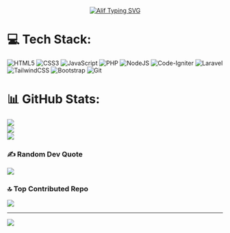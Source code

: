 <p align="center">
  <a href="https://git.io/typing-svg"><img src="https://readme-typing-svg.demolab.com?font=Poppins&size=28&duration=3000&pause=1000&color=C6A76E&background=282C34&center=true&vCenter=true&random=false&width=435&height=100&lines=%F0%9F%91%8B+Hello+there!;I'm+AlifBima;I'm+a+Web+Developer;I'm+a+Programmer" alt="Alif Typing SVG" /></a>
</p>



# 💻 Tech Stack:
![HTML5](https://img.shields.io/badge/html5-%23E34F26.svg?style=for-the-badge&logo=html5&logoColor=white) ![CSS3](https://img.shields.io/badge/css3-%231572B6.svg?style=for-the-badge&logo=css3&logoColor=white) ![JavaScript](https://img.shields.io/badge/javascript-%23323330.svg?style=for-the-badge&logo=javascript&logoColor=%23F7DF1E) ![PHP](https://img.shields.io/badge/php-%23777BB4.svg?style=for-the-badge&logo=php&logoColor=white) ![NodeJS](https://img.shields.io/badge/node.js-6DA55F?style=for-the-badge&logo=node.js&logoColor=white) ![Code-Igniter](https://img.shields.io/badge/CodeIgniter-%23EF4223.svg?style=for-the-badge&logo=codeIgniter&logoColor=white) ![Laravel](https://img.shields.io/badge/laravel-%23FF2D20.svg?style=for-the-badge&logo=laravel&logoColor=white) ![TailwindCSS](https://img.shields.io/badge/tailwindcss-%2338B2AC.svg?style=for-the-badge&logo=tailwind-css&logoColor=white) ![Bootstrap](https://img.shields.io/badge/bootstrap-%238511FA.svg?style=for-the-badge&logo=bootstrap&logoColor=white) ![Git](https://img.shields.io/badge/git-%23F05033.svg?style=for-the-badge&logo=git&logoColor=white)
# 📊 GitHub Stats:
![](https://github-readme-stats.vercel.app/api?username=4lifbima&theme=onedark&hide_border=false&include_all_commits=false&count_private=false)<br/>
![](https://github-readme-streak-stats.herokuapp.com/?user=4lifbima&theme=onedark&hide_border=false)<br/>
![](https://github-readme-stats.vercel.app/api/top-langs/?username=4lifbima&theme=onedark&hide_border=false&include_all_commits=false&count_private=false&layout=compact)

### ✍️ Random Dev Quote
![](https://quotes-github-readme.vercel.app/api?type=horizontal&theme=gruvbox)

### 🔝 Top Contributed Repo
![](https://github-contributor-stats.vercel.app/api?username=4lifbima&limit=5&theme=onedark&combine_all_yearly_contributions=true)

---
[![](https://visitcount.itsvg.in/api?id=4lifbima&icon=0&color=0)](https://visitcount.itsvg.in)

<!-- Proudly created with GPRM ( https://gprm.itsvg.in ) -->
